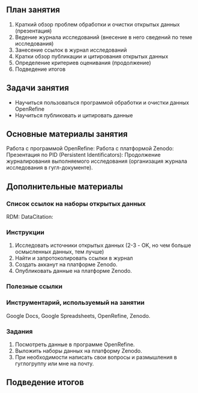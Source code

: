 ## План занятия     
1. Краткий обзор проблем обработки и очистки открытых данных (презентация)               
2. Ведение журнала исследований (внесение в него сведений по теме исследования)   
3. Занесение ссылок в журнал исследований    
4. Кратки обзор публикации и цитирования открытых данных
5. Определение критериев оценивания (продолжение)
6. Подведение итогов     

## Задачи занятия
- Научиться пользоваться программой обработки и очистки данных OpenRefine
- Научиться публиковать и цитировать данные

## Основные материалы занятия
Работа с программой OpenRefine: 
Работа с платформой Zenodo: 
Презентация по PID (Persistent Identificators):
Продолжение журналирования выполняемого исследования (организация журнала исследования в гугл-документе).       

## Дополнительные материалы
### Список ссылок на наборы открытых данных
RDM: 
DataCitation: 

### Инструкции   
1. Исследовать источники открытых данных (2-3 - OK, но чем больше осмысленных данных, тем лучше)
2. Найти и запротоколировать ссылки в журнал 
3. Создать акканут на платформе Zenodo.
4. Опубликовать данные на платформе Zenodo.

### Полезные ссылки
     

### Инструментарий, используемый на занятии
Google Docs, Google Spreadsheets, OpenRefine, Zenodo.

### Задания
1. Посмотреть данные в программе OpenRefine.
2. Выложить наборы данных на платформу Zenodo.
3. При необходимости написать свои вопросы и размышления в гуглогруппу или мне на почту.

## Подведение итогов
